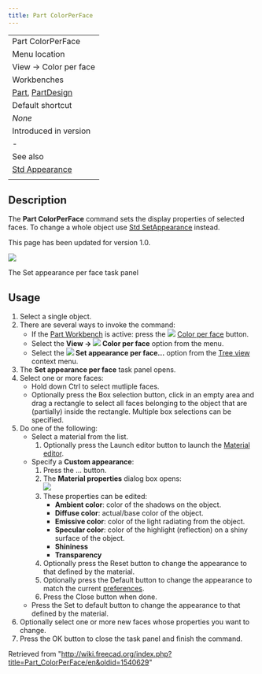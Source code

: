 ```yaml
---
title: Part ColorPerFace
---
```


|                                                                                                      |
| ---------------------------------------------------------------------------------------------------- |
| Part ColorPerFace                                                                                    |
| Menu location                                                                                        |
| View → Color per face                                                                                |
| Workbenches                                                                                          |
| [Part](/Part_Workbench "Part Workbench"), [PartDesign](/PartDesign_Workbench "PartDesign Workbench") |
| Default shortcut                                                                                     |
| _None_                                                                                               |
| Introduced in version                                                                                |
| -                                                                                                    |
| See also                                                                                             |
| [Std Appearance](/Std_SetAppearance "Std SetAppearance")                                             |
|                                                                                                      |

## Description

The **Part ColorPerFace** command sets the display properties of selected faces. To change a whole object use [Std SetAppearance](/Std_SetAppearance "Std SetAppearance") instead.

This page has been updated for version 1.0.

![](/images/Part_ColorPerFace_Taskpanel.png)

The Set appearance per face task panel

## Usage

1. Select a single object.
2. There are several ways to invoke the command:
   - If the [Part Workbench](/Part_Workbench "Part Workbench") is active: press the ![](/images/Part_ColorPerFace.svg) [Color per face](/Part_ColorPerFace "Part ColorPerFace") button.
   - Select the **View → ![](/images/Part_ColorPerFace.svg) Color per face** option from the menu.
   - Select the **![](/images/Part_ColorPerFace.svg) Set appearance per face...** option from the [Tree view](/Tree_view "Tree view") context menu.
3. The **Set appearance per face** task panel opens.
4. Select one or more faces:
   - Hold down Ctrl to select mutliple faces.
   - Optionally press the Box selection button, click in an empty area and drag a rectangle to select all faces belonging to the object that are (partially) inside the rectangle. Multiple box selections can be specified.
5. Do one of the following:
   - Select a material from the list.
     1. Optionally press the Launch editor button to launch the [Material editor](/Material_Edit "Material Edit").
   - Specify a **Custom appearance**:
     1. Press the ... button.
     2. The **Material properties** dialog box opens:  
        ![](/images/Material_Properties_Dialog.png)
     3. These properties can be edited:
        - **Ambient color**: color of the shadows on the object.
        - **Diffuse color**: actual/base color of the object.
        - **Emissive color**: color of the light radiating from the object.
        - **Specular color**: color of the highlight (reflection) on a shiny surface of the object.
        - **Shininess**
        - **Transparency**
     4. Optionally press the Reset button to change the appearance to that defined by the material.
     5. Optionally press the Default button to change the appearance to match the current [preferences](/PartDesign_Preferences#Shape_appearance "PartDesign Preferences").
     6. Press the Close button when done.
   - Press the Set to default button to change the appearance to that defined by the material.
6. Optionally select one or more new faces whose properties you want to change.
7. Press the OK button to close the task panel and finish the command.

Retrieved from "<http://wiki.freecad.org/index.php?title=Part_ColorPerFace/en&oldid=1540629>"
